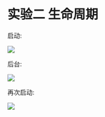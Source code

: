 # 实验二 生命周期
启动:

![](https://i.loli.net/2018/04/07/5ac869dcc6259.png)

后台:

![](https://i.loli.net/2018/04/07/5ac86a0122445.png)

再次启动:

![](https://i.loli.net/2018/04/07/5ac86b098cfc0.png)

